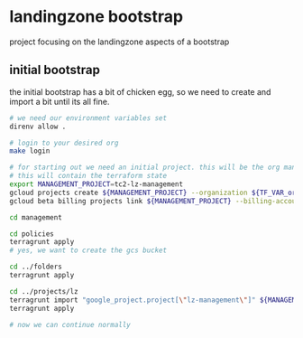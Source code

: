# landingzone bootstrap

project focusing on the landingzone aspects of a bootstrap

## initial bootstrap

the initial bootstrap has a bit of chicken egg, so we need to create and import a bit until its all fine.

```bash
# we need our environment variables set
direnv allow .

# login to your desired org
make login 

# for starting out we need an initial project. this will be the org management project
# this will contain the terraform state
export MANAGEMENT_PROJECT=tc2-lz-management
gcloud projects create ${MANAGEMENT_PROJECT} --organization ${TF_VAR_org_id}
gcloud beta billing projects link ${MANAGEMENT_PROJECT} --billing-account ${TF_VAR_billing_account}

cd management

cd policies
terragrunt apply
# yes, we want to create the gcs bucket

cd ../folders
terragrunt apply

cd ../projects/lz
terragrunt import "google_project.project[\"lz-management\"]" ${MANAGEMENT_PROJECT}
terragrunt apply

# now we can continue normally
```
